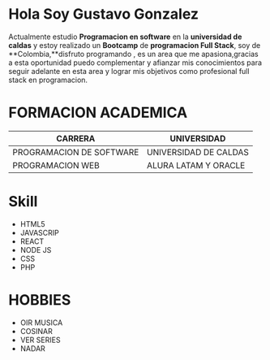 # Hola Soy Gustavo Gonzalez
Actualmente estudio **Programacion en software** en la **universidad de caldas** y estoy realizado un **Bootcamp** de **programacion Full Stack**, soy de **Colombia,**disfruto programando , es un area que me apasiona,gracias a esta oportunidad puedo complementar y afianzar mis conocimientos para seguir adelante en esta area y lograr mis objetivos como profesional full stack en programacion.

# FORMACION ACADEMICA

|CARRERA                   | UNIVERSIDAD            |
|--------------------------|------------------------|
|PROGRAMACION DE SOFTWARE  | UNIVERSIDAD DE CALDAS  |
|PROGRAMACION WEB          | ALURA LATAM Y ORACLE   |

# Skill

* HTML5
* JAVASCRIP
* REACT
* NODE JS
* CSS
* PHP

# HOBBIES

* OIR MUSICA
* COSINAR
* VER SERIES
* NADAR


